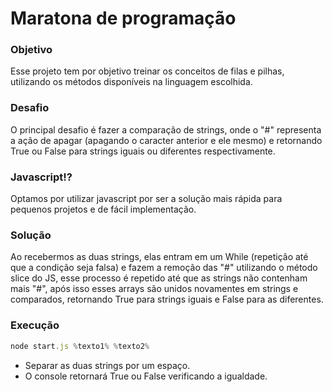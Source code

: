 # Maratona de programação

### Objetivo
Esse projeto tem por objetivo treinar os conceitos de filas e pilhas, utilizando os métodos disponíveis na linguagem escolhida.

### Desafio
O principal desafio é fazer a comparação de strings, onde o "#" representa a ação de apagar (apagando o caracter anterior e ele mesmo) e retornando True ou False para strings iguais ou diferentes respectivamente.

### Javascript!?
Optamos por utilizar javascript por ser a solução mais rápida para pequenos projetos e de fácil implementação.

### Solução
Ao recebermos as duas strings, elas entram em um While (repetição até que a condição seja falsa) e fazem a remoção das "#" utilizando o método slice do JS, esse processo é repetido até que as strings não contenham mais "#", após isso esses arrays são unidos novamentes em strings e comparados, retornando True para strings iguais e False para as diferentes.

### Execução
```javascript
node start.js %texto1% %texto2%
```

* Separar as duas strings por um espaço.
* O console retornará True ou False verificando a igualdade.

